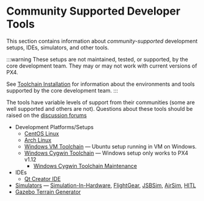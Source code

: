 # Community Supported Developer Tools

This section contains information about _community-supported_ development setups, IDEs, simulators, and other tools.

:::warning
These setups are not maintained, tested, or supported, by the core development team.
They may or may not work with current versions of PX4.

See [Toolchain Installation](../dev_setup/dev_env.md) for information about the environments and tools supported by the core development team.
:::

The tools have variable levels of support from their communities (some are well supported and others are not).
Questions about these tools should be raised on the [discussion forums](../contribute/support.md#forums-and-chat)

- Development Platforms/Setups
  - [CentOS Linux](../dev_setup/dev_env_linux_centos.md)
  - [Arch Linux](../dev_setup/dev_env_linux_arch.md)
  - [Windows VM Toolchain](../dev_setup/dev_env_windows_vm.md) — Ubuntu setup running in VM on Windows.
  - [Windows Cygwin Toolchain](../dev_setup/dev_env_windows_cygwin.md) — Windows setup only works to PX4 v1.12
    - [Windows Cygwin Toolchain Maintenance](../dev_setup/dev_env_windows_cygwin_packager_setup.md)
- IDEs
  - [Qt Creator IDE](../dev_setup/qtcreator.md)
- [Simulators](../simulation/community_supported_simulators.md) — [Simulation-In-Hardware](../sim_sih/index.md), [FlightGear](../sim_flightgear/index.md), [JSBSim](../sim_jsbsim/index.md), [AirSim](../sim_airsim/index.md), [HITL](../simulation/hitl.md)
- [Gazebo Terrain Generator](../simulation/gazebo_terrain_generator.md)
